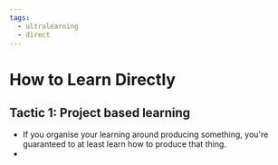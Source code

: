 ```yaml
---
tags:
  - ultralearning
  - direct
---
```

# How to Learn Directly
## Tactic 1: Project based learning
* If you organise your learning around producing something, you're guaranteed to at least learn how to produce that thing.
* 